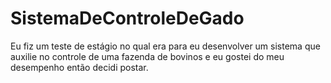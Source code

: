 # SistemaDeControleDeGado
Eu fiz um teste de estágio no qual era para eu desenvolver um sistema que auxilie no controle de uma fazenda de bovinos e eu gostei do meu desempenho então decidi postar.

